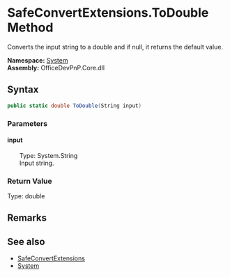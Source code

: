 # SafeConvertExtensions.ToDouble Method  
 Converts the input string to a double and if null, it returns the default value.   

**Namespace:** [System](System.md)  
**Assembly:** OfficeDevPnP.Core.dll  
## Syntax
```C#
public static double ToDouble(String input)
```
### Parameters
#### input  
&emsp;&emsp;Type: System.String  
&emsp;&emsp;Input string.  

  

### Return Value
Type: double  

## Remarks
  
## See also
- [SafeConvertExtensions](System.SafeConvertExtensions.md) 
- [System](System.md) 
